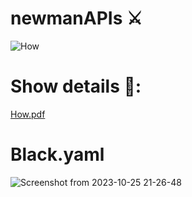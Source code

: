 # newmanAPIs ⚔️

![How](https://github.com/SalhiFayza/newmanAPIs/assets/60444937/6ae84cf8-a707-437a-aa5e-43aa9129f200)

# Show details 📑:

[How.pdf](https://github.com/SalhiFayza/newmanAPIs/files/13170301/How.pdf)

# Black.yaml

![Screenshot from 2023-10-25 21-26-48](https://github.com/SalhiFayza/newmanAPIs/assets/60444937/1c58e690-3938-4d89-be07-50caa0d83af9)
